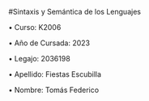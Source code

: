 #Sintaxis y Semántica de los Lenguajes
                                                                
• Curso: K2006

• Año de Cursada: 2023

• Legajo: 2036198

• Apellido: Fiestas Escubilla 

• Nombre: Tomás Federico
